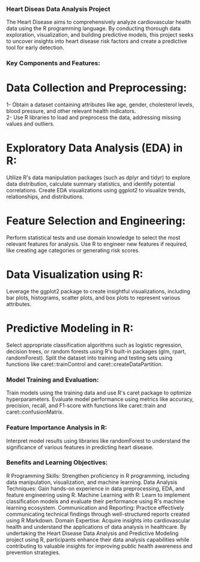 ### Heart Diseas Data Analysis Project
 The Heart Disease aims to comprehensively analyze cardiovascular health data using the R programming language. By conducting thorough data exploration, visualization, and building predictive models, this project seeks to uncover insights into heart disease risk factors and create a predictive tool for early detection.

### Key Components and Features:

# Data Collection and Preprocessing:

   1- Obtain a dataset containing attributes like age, gender, cholesterol levels, blood pressure, and other relevant health indicators.                             
   2- Use R libraries to load and preprocess the data, addressing missing values and outliers.
# Exploratory Data Analysis (EDA) in R:

   Utilize R's data manipulation packages (such as dplyr and tidyr) to explore data distribution, calculate summary statistics, and identify potential correlations.
   Create EDA visualizations using ggplot2 to visualize trends, relationships, and distributions.
# Feature Selection and Engineering:

   Perform statistical tests and use domain knowledge to select the most relevant features for analysis.
   Use R to engineer new features if required, like creating age categories or generating risk scores.
# Data Visualization using R:

   Leverage the ggplot2 package to create insightful visualizations, including bar plots, histograms, scatter plots, and box plots to represent various attributes.
# Predictive Modeling in R:

   Select appropriate classification algorithms such as logistic regression, decision trees, or random forests using R's built-in packages (glm, rpart, randomForest).
   Split the dataset into training and testing sets using functions like caret::trainControl and caret::createDataPartition.
### Model Training and Evaluation:

   Train models using the training data and use R's caret package to optimize hyperparameters.
   Evaluate model performance using metrics like accuracy, precision, recall, and F1-score with functions like caret::train and caret::confusionMatrix.
### Feature Importance Analysis in R:
   
   Interpret model results using libraries like randomForest to understand the significance of various features in predicting heart disease.

   
### Benefits and Learning Objectives:

R Programming Skills: Strengthen proficiency in R programming, including data manipulation, visualization, and machine learning.
Data Analysis Techniques: Gain hands-on experience in data preprocessing, EDA, and feature engineering using R.
Machine Learning with R: Learn to implement classification models and evaluate their performance using R's machine learning ecosystem.
Communication and Reporting: Practice effectively communicating technical findings through well-structured reports created using R Markdown.
Domain Expertise: Acquire insights into cardiovascular health and understand the applications of data analysis in healthcare.
By undertaking the Heart Disease Data Analysis and Predictive Modeling project using R, participants enhance their data analysis capabilities while contributing to valuable insights for improving public health awareness and prevention strategies.
